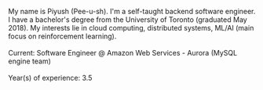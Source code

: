 My name is Piyush (Pee-u-sh). I'm a self-taught backend software engineer. I have a bachelor's degree from the University of Toronto (graduated May 2018). My interests lie in cloud computing, distributed systems, ML/AI (main focus on reinforcement learning).
<br><br>
Current: Software Engineer @ Amazon Web Services - Aurora (MySQL engine team)
<br><br>
Year(s) of experience: 3.5
